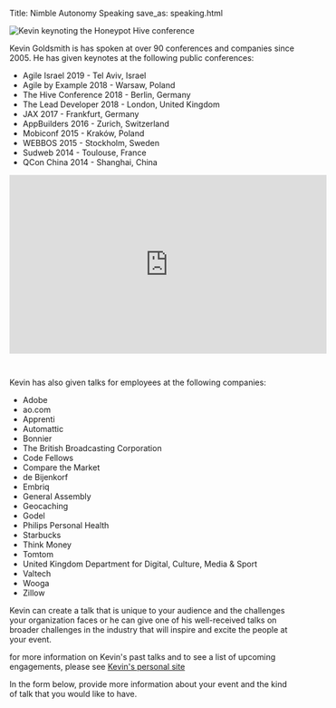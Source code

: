 Title: Nimble Autonomy Speaking
save_as: speaking.html

<span class="image fit"><img src="{static}/images/20181018-DpzM3bBW4AI9uwu.jpg" alt="Kevin keynoting the Honeypot Hive conference" /><span>

Kevin Goldsmith is has spoken at over 90 conferences and companies since 2005. He has given keynotes at the following public conferences:

- Agile Israel 2019 - Tel Aviv, Israel
- Agile by Example 2018 - Warsaw, Poland
- The Hive Conference 2018 - Berlin, Germany
- The Lead Developer 2018 - London, United Kingdom
- JAX 2017 - Frankfurt, Germany
- AppBuilders 2016 - Zurich, Switzerland
- Mobiconf 2015 - Kraków, Poland
- WEBBOS 2015 - Stockholm, Sweden
- Sudweb 2014 - Toulouse, France
- QCon China 2014 - Shanghai, China

<iframe width="560" height="315" src="https://www.youtube.com/embed/7LGPeBgNFuU" frameborder="0" allow="accelerometer; autoplay; encrypted-media; gyroscope; picture-in-picture" allowfullscreen style="padding-bottom:2em;" title="embedded YouTube video featuring Kevin speaking at GOTO 2015"></iframe>

Kevin has also given talks for employees at the following companies:

- Adobe
- ao.com
- Apprenti
- Automattic
- Bonnier
- The British Broadcasting Corporation
- Code Fellows
- Compare the Market
- de Bijenkorf
- Embriq
- General Assembly
- Geocaching
- Godel
- Philips Personal Health
- Starbucks
- Think Money
- Tomtom
- United Kingdom Department for Digital, Culture, Media & Sport
- Valtech
- Wooga
- Zillow

Kevin can create a talk that is unique to your audience and the challenges your organization faces or he can give one of his well-received talks on broader challenges in the industry that will inspire and excite the people at your event.

for more information on Kevin's past talks and to see a list of upcoming engagements, please see [Kevin's personal site](https://www.kevingoldsmith.com/talks/)

In the form below, provide more information about your event and the kind of talk that you would like to have.
